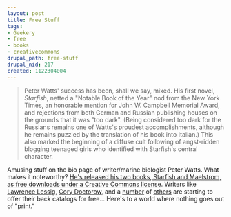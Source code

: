 ```yaml
--- 
layout: post
title: Free Stuff
tags: 
- Geekery
- free
- books
- creativecommons
drupal_path: free-stuff
drupal_nid: 217
created: 1122304004
---
```

<blockquote>Peter Watts' success has been, shall we say, mixed. His first novel, <em>Starfish</em>, netted a "Notable Book of the Year" nod from the New York Times, an honorable mention for John W. Campbell Memorial Award, and rejections from both German and Russian publishing houses on the grounds that it was "too dark". (Being considered too dark for the Russians remains one of Watts's proudest accomplishments, although he remains puzzled by the translation of his book into Italian.) This also marked the beginning of a diffuse cult following of angst-ridden blogging teenaged girls who identified with Starfish's central character.</blockquote>

Amusing stuff on the bio page of writer/marine biologist Peter Watts. What makes it noteworthy? <a href="http://rifters.com/real/shorts.htm">He's released his two books, Starfish and Maelstrom, as free downloads under a Creative Commons license</a>. Writers like <a href="http://free-culture.org/freecontent/">Lawrence Lessig</a>, <a href="http://www.craphound.com/">Cory Doctorow</a>, and a <a href="http://wethemedia.oreilly.com/">number</a> of <a href="http://kembrew.com/books/">others</a> are starting to offer their back catalogs for free... Here's to a world where nothing goes out of "print."

